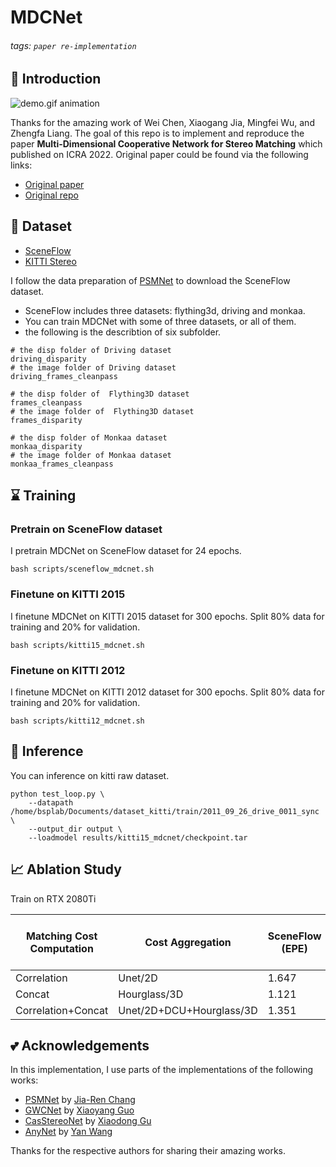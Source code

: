 # MDCNet
###### tags: `paper re-implementation`
## :beginner: Introduction
![demo.gif animation](readme_images/demo.gif)

Thanks for the amazing work of Wei Chen, Xiaogang Jia, Mingfei Wu, and Zhengfa Liang. The goal of this repo is to implement and reproduce the paper **Multi-Dimensional Cooperative Network for Stereo Matching** which published on ICRA 2022. Original paper could be found via the following links:
* [Original paper](https://ieeexplore.ieee.org/document/9627805)
* [Original repo](https://github.com/disco14/MDCNet)

## :floppy_disk: Dataset
* [SceneFlow](http://www.cvlibs.net/datasets/kitti/eval_stereo.php)
* [KITTI Stereo](https://lmb.informatik.uni-freiburg.de/resources/datasets/SceneFlowDatasets.en.html)

I follow the data preparation of [PSMNet](https://github.com/JiaRenChang/PSMNet/tree/master/dataset) to download the SceneFlow dataset.
* SceneFlow includes three datasets: flything3d, driving and monkaa.
* You can train MDCNet with some of three datasets, or all of them.
* the following is the describtion of six subfolder.
```
# the disp folder of Driving dataset
driving_disparity  
# the image folder of Driving dataset
driving_frames_cleanpass

# the disp folder of  Flything3D dataset
frames_cleanpass  
# the image folder of  Flything3D dataset
frames_disparity  

# the disp folder of Monkaa dataset
monkaa_disparity  
# the image folder of Monkaa dataset
monkaa_frames_cleanpass
```

## :hourglass: Training
### Pretrain on SceneFlow dataset
I pretrain MDCNet on SceneFlow dataset for 24 epochs.
```
bash scripts/sceneflow_mdcnet.sh
```
### Finetune on KITTI 2015
I finetune MDCNet on KITTI 2015 dataset for 300 epochs. Split 80% data for training and 20% for validation.
```
bash scripts/kitti15_mdcnet.sh
```
### Finetune on KITTI 2012
I finetune MDCNet on KITTI 2012 dataset for 300 epochs. Split 80% data for training and 20% for validation.
```
bash scripts/kitti12_mdcnet.sh
```

## :rocket: Inference
You can inference on kitti raw dataset.
```
python test_loop.py \
    --datapath /home/bsplab/Documents/dataset_kitti/train/2011_09_26_drive_0011_sync \
    --output_dir output \
    --loadmodel results/kitti15_mdcnet/checkpoint.tar
```

## :chart_with_upwards_trend: Ablation Study
Train on RTX 2080Ti

| Matching Cost Computation | Cost Aggregation         | SceneFlow (EPE) | KITTI 2015 D1-all (%) | KITTI 2012 D1-all (%) | Time(s) |
| ------------------------- | ------------------------ | --------------- | --------------------- | --------------------- | ------- |
| Correlation               | Unet/2D                  | 1.647           | 3.93%                 | 5.08%                 | 0.043   |
| Concat                    | Hourglass/3D             | 1.121           | 2.13%                 | 2.56%                 | 0.243   |
| Correlation+Concat        | Unet/2D+DCU+Hourglass/3D | 1.351           | 3.16%                 | 3.91%                 | 0.073   |

## :two_hearts: Acknowledgements
In this implementation, I use parts of the implementations of the following works:
* [PSMNet](https://github.com/JiaRenChang/PSMNet) by [Jia-Ren Chang](https://jiarenchang.github.io/)
* [GWCNet](https://github.com/xy-guo/GwcNet) by [Xiaoyang Guo](https://github.com/xy-guo)
* [CasStereoNet](https://github.com/hz-ants/cascade-mvsnet) by [Xiaodong Gu](https://github.com/gxd1994)
* [AnyNet](https://github.com/mileyan/AnyNet) by [Yan Wang](https://www.cs.cornell.edu/~yanwang/)

Thanks for the respective authors for sharing their amazing works.